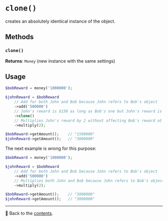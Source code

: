# `clone()`

creates an absolutely identical instance of the object.

## Methods

### `clone()`
**Returns**: `Money` (new instance with the same settings)

## Usage

```php
$bobReward = money('1000000');

$johnReward = $bobReward
    // Add for both John and Bob because John refers to Bob's object
    ->add('500000')
    // John's reward is $150 as long as Bob's one but John's reward is independent now
    ->clone()
    // Multiplies John's reward by 2 without affecting Bob's reward at all
    ->multiply(2);

$bobReward->getAmount();    // "1500000"
$johnReward->getAmount();   // "3000000"
```

The next example is wrong for this purpose:

```php
$bobReward = money('1000000');

$johnReward = $bobReward
    // Add for both John and Bob because John refers to Bob's object
    ->add('500000')
    // Multiplies both John and Bob because John refers to Bob's object
    ->multiply(2);

$bobReward->getAmount();    // "3000000"
$johnReward->getAmount();   // "3000000"
```

---

📌 Back to the [contents](/docs/04_money/README.md).
